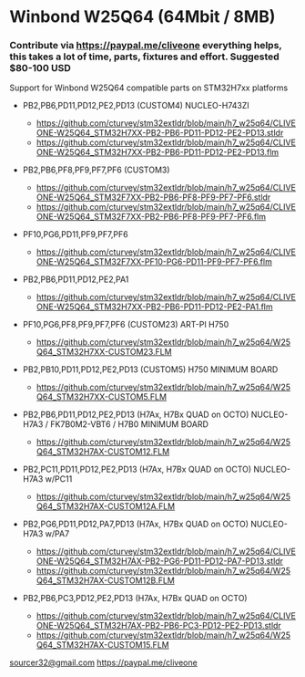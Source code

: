 # Winbond W25Q64 (64Mbit / 8MB)
### Contribute via   https://paypal.me/cliveone  everything helps, this takes a lot of time, parts, fixtures and effort. Suggested $80-100 USD

Support for Winbond W25Q64 compatible parts on STM32H7xx platforms

  * PB2,PB6,PD11,PD12,PE2,PD13  (CUSTOM4) NUCLEO-H743ZI
    *  https://github.com/cturvey/stm32extldr/blob/main/h7_w25q64/CLIVEONE-W25Q64_STM32H7XX-PB2-PB6-PD11-PD12-PE2-PD13.stldr
    *  https://github.com/cturvey/stm32extldr/blob/main/h7_w25q64/CLIVEONE-W25Q64_STM32H7XX-PB2-PB6-PD11-PD12-PE2-PD13.flm

  * PB2,PB6,PF8,PF9,PF7,PF6  (CUSTOM3)
    *  https://github.com/cturvey/stm32extldr/blob/main/h7_w25q64/CLIVEONE-W25Q64_STM32F7XX-PB2-PB6-PF8-PF9-PF7-PF6.stldr
    *  https://github.com/cturvey/stm32extldr/blob/main/h7_w25q64/CLIVEONE-W25Q64_STM32F7XX-PB2-PB6-PF8-PF9-PF7-PF6.flm
    
  * PF10,PG6,PD11,PF9,PF7,PF6
    *  https://github.com/cturvey/stm32extldr/blob/main/h7_w25q64/CLIVEONE-W25Q64_STM32F7XX-PF10-PG6-PD11-PF9-PF7-PF6.flm
    
  * PB2,PB6,PD11,PD12,PE2,PA1
    *  https://github.com/cturvey/stm32extldr/blob/main/h7_w25q64/CLIVEONE-W25Q64_STM32H7XX-PB2-PB6-PD11-PD12-PE2-PA1.flm

  * PF10,PG6,PF8,PF9,PF7,PF6  (CUSTOM23)  ART-PI H750
    *  https://github.com/cturvey/stm32extldr/blob/main/h7_w25q64/W25Q64_STM32H7XX-CUSTOM23.FLM
   
  * PB2,PB10,PD11,PD12,PE2,PD13  (CUSTOM5)  H750 MINIMUM BOARD
    *  https://github.com/cturvey/stm32extldr/blob/main/h7_w25q64/W25Q64_STM32H7XX-CUSTOM5.FLM

  * PB2,PB6,PD11,PD12,PE2,PD13  (H7Ax, H7Bx QUAD on OCTO) NUCLEO-H7A3 / FK7B0M2-VBT6 / H7B0 MINIMUM BOARD
    *  https://github.com/cturvey/stm32extldr/blob/main/h7_w25q64/W25Q64_STM32H7AX-CUSTOM12.FLM

  * PB2,PC11,PD11,PD12,PE2,PD13  (H7Ax, H7Bx QUAD on OCTO) NUCLEO-H7A3 w/PC11
    *  https://github.com/cturvey/stm32extldr/blob/main/h7_w25q64/W25Q64_STM32H7AX-CUSTOM12A.FLM
 
  * PB2,PG6,PD11,PD12,PA7,PD13  (H7Ax, H7Bx QUAD on OCTO) NUCLEO-H7A3 w/PA7
    *  https://github.com/cturvey/stm32extldr/blob/main/h7_w25q64/CLIVEONE-W25Q64_STM32H7AX-PB2-PG6-PD11-PD12-PA7-PD13.stldr
    *  https://github.com/cturvey/stm32extldr/blob/main/h7_w25q64/W25Q64_STM32H7AX-CUSTOM12B.FLM
 
  * PB2,PB6,PC3,PD12,PE2,PD13  (H7Ax, H7Bx QUAD on OCTO)  
    *  https://github.com/cturvey/stm32extldr/blob/main/h7_w25q64/CLIVEONE-W25Q64_STM32H7AX-PB2-PB6-PC3-PD12-PE2-PD13.stldr
    *  https://github.com/cturvey/stm32extldr/blob/main/h7_w25q64/W25Q64_STM32H7AX-CUSTOM15.FLM
 
 sourcer32@gmail.com
 https://paypal.me/cliveone
